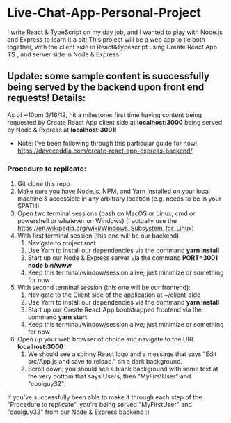 # Live-Chat-App-Personal-Project
I write React &amp; TypeScript on my day job, and I wanted to play with Node.js and Express to learn it a bit! This project will be a web app to tie both together, with the client side in React&amp;Typescript using Create React App TS , and server side in Node &amp; Express.

## Update: some sample content is successfully being served by the backend upon front end requests! Details:
As of ~10pm 3/16/19, hit a milestone: first time having content being requested by Create React App client side at **localhost:3000** being served by Node & Express at **localhost:3001**!
- Note: I've been following through this particular guide for now: https://daveceddia.com/create-react-app-express-backend/

### Procedure to replicate: 
1. Git clone this repo
2. Make sure you have Node.js, NPM, and Yarn installed on your local machine & accessible in any arbitrary location (e.g. needs to be in your $PATH)
3. Open two terminal sessions (bash on MacOS or Linux, cmd or powershell or whatever on Windows) (I actually use the https://en.wikipedia.org/wiki/Windows_Subsystem_for_Linux)
4. With first terminal session (this one will be our backend):
    1. Navigate to project root 
    2. Use Yarn to install our dependencies via the command **yarn install**
    3. Start up our Node & Express server via the command **PORT=3001 node bin/www**
    4. Keep this terminal/window/session alive; just minimize or something for now
5. With second terminal session (this one will be our frontend):
   1. Navigate to the Client side of the application at ~/client-side
   2. Use Yarn to install our dependencies via the command **yarn install**
   3. Start up our Create React App bootstrapped frontend via the command **yarn start**
   4. Keep this terminal/window/session alive; just minimize or something for now
6. Open up your web browser of choice and navigate to the URL **localhost:3000**
   1. We should see a spinny React logo and a message that says "Edit src/App.js and save to reload." on a dark background.
   2. Scroll down; you should see a blank background with some text at the very bottom that says Users, then "MyFirstUser" and "coolguy32". 

If you've successfully been able to make it through each step of the "Procedure to replicate", you're being served "MyFirstUser" and "coolguy32" from our Node & Express backend :) 